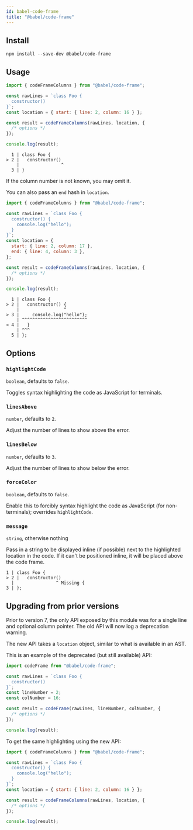 ```yaml
---
id: babel-code-frame
title: "@babel/code-frame"
---
```


## Install

```shell npm2yarn
npm install --save-dev @babel/code-frame
```

## Usage

```js title="JavaScript"
import { codeFrameColumns } from "@babel/code-frame";

const rawLines = `class Foo {
  constructor()
}`;
const location = { start: { line: 2, column: 16 } };

const result = codeFrameColumns(rawLines, location, {
  /* options */
});

console.log(result);
```

```
  1 | class Foo {
> 2 |   constructor()
    |                ^
  3 | }
```

If the column number is not known, you may omit it.

You can also pass an `end` hash in `location`.

```js title="JavaScript"
import { codeFrameColumns } from "@babel/code-frame";

const rawLines = `class Foo {
  constructor() {
    console.log("hello");
  }
}`;
const location = {
  start: { line: 2, column: 17 },
  end: { line: 4, column: 3 },
};

const result = codeFrameColumns(rawLines, location, {
  /* options */
});

console.log(result);
```

```
  1 | class Foo {
> 2 |   constructor() {
    |                 ^
> 3 |     console.log("hello");
    | ^^^^^^^^^^^^^^^^^^^^^^^^^
> 4 |   }
    | ^^^
  5 | };
```

## Options

### `highlightCode`

`boolean`, defaults to `false`.

Toggles syntax highlighting the code as JavaScript for terminals.

### `linesAbove`

`number`, defaults to `2`.

Adjust the number of lines to show above the error.

### `linesBelow`

`number`, defaults to `3`.

Adjust the number of lines to show below the error.

### `forceColor`

`boolean`, defaults to `false`.

Enable this to forcibly syntax highlight the code as JavaScript (for non-terminals); overrides `highlightCode`.

### `message`

`string`, otherwise nothing

Pass in a string to be displayed inline (if possible) next to the highlighted
location in the code. If it can't be positioned inline, it will be placed above
the code frame.

```
1 | class Foo {
> 2 |   constructor()
  |                ^ Missing {
3 | };
```

## Upgrading from prior versions

Prior to version 7, the only API exposed by this module was for a single line and optional column pointer. The old API will now log a deprecation warning.

The new API takes a `location` object, similar to what is available in an AST.

This is an example of the deprecated (but still available) API:

```js title="JavaScript"
import codeFrame from "@babel/code-frame";

const rawLines = `class Foo {
  constructor()
}`;
const lineNumber = 2;
const colNumber = 16;

const result = codeFrame(rawLines, lineNumber, colNumber, {
  /* options */
});

console.log(result);
```

To get the same highlighting using the new API:

```js title="JavaScript"
import { codeFrameColumns } from "@babel/code-frame";

const rawLines = `class Foo {
  constructor() {
    console.log("hello");
  }
}`;
const location = { start: { line: 2, column: 16 } };

const result = codeFrameColumns(rawLines, location, {
  /* options */
});

console.log(result);
```
